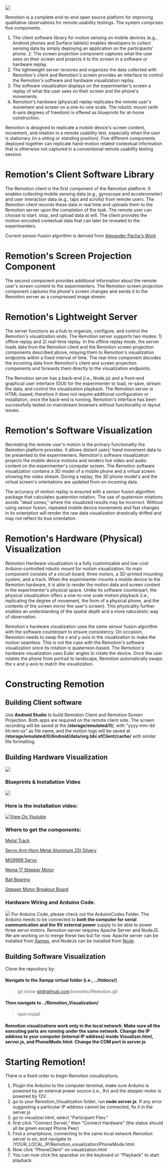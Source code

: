 ![](img/remotion.gif)

Remotion is a complete end-to-end open source platform for improving qualitative observations for remote usability testings. The system comprises five components.

1. The client software library for motion sensing on mobile devices (e.g., Android phones and Surface tablets) enables developers to collect sensing data by simply deploying an application on the participants' phone. 2. The screen projection component captures what the user sees on their screen and projects it to the screen in a software or hardware replay.
3. The lightweight server receives and organizes the data collected with Remotion's client and Remotion's screen provides an interface to control the Remotion's software and hardware visualization replay.
4. The software visualization displays on the experimenter's screen a replay of what the user sees on their screen and the phone's movements.
5. Remotion's hardware (physical) replay replicates the remote user's movement and screen on a one-to-one scale. The robotic mount (with 4-axis degrees of freedom) is offered as blueprints for at-home construction.

Remotion is designed to replicate a mobile device's screen content, movement, and rotation in a remote usability test, especially when the user is stationary (in a sitting or standing position). Five different components deployed together can replicate hand-motion related contextual information that is otherwise not captured in a conventional remote usability testing session.

# Remotion's Client Software Library
The Remotion client is the first component of the Remotion platform. It enables collecting mobile sensing data (e.g., gyroscope and accelerometer) and user interaction data (e.g., taps and scrolls) from remote users. The Remotion client records these data in real time and uploads them to the Remotion server upon the completion of the task. The remote user can choose to start, stop, and upload data at will. The client provides the motion-encoded contextual data that can later be revealed to the experimenters.

Current sensor-fusion algorithm is derived from [Alexander Pacha's Work](https://github.com/apacha/sensor-fusion-demo)
# Remotion's Screen Projection Component
The second component provides additional information about the remote user's screen content to the experimenters. The Remotion screen projection component captures the phone's screen changes and sends it to the Remotion server as a compressed image stream.

# Remotion's Lightweight Server
The server functions as a hub to organize, configure, and control the Remotion's visualization ends. The Remotion server supports two modes: 1) offline replay and 2) real-time replay. In the offline replay mode, the server loads data from the Remotion client and the Remotion screen projection components described above, relaying them to Remotion's visualization endpoints within a fixed interval of time. The real-time component decodes the incoming data from Remotion's client and screen projection components and forwards them directly to the visualization endpoints.

The Remotion server has a back-end (i.e., Node.js) and a front-end graphical user interface (GUI) for the experimenter to load, re-save, stream the data, and control the visualization playback. The Remotion server is HTML-based; therefore it does not require additional configuration or installation, once the back-end is running. Remotion's interface has been successfully tested on mainstream browsers without functionality or layout issues.

# Remotion's Software Visualization
Recreating the remote user's motion is the primary functionality the Remotion platform provides. It allows distant users' hand movement data to be presented to the experimenters. Remotion's software visualization projects the mobile device motions and renders live video and audio content on the experimenter's computer screen. The Remotion software visualization contains a 3D model of a mobile phone and a virtual screen showing the video stream. During a replay, the 3D phone model's and the virtual screen's orientations are updated from on incoming data. 

The accuracy of motion replay is ensured with a sensor fusion algorithm package that calculates quaternion rotation. The use of quaternion rotations avoids "dead zones," where the visualized results may be incorrect. Without using sensor fusion, repeated mobile device movements and fast changes in its orientation will render the raw data visualization drastically drifted and may not reflect its true orientation.

# Remotion's Hardware (Physical) Visualization
Remotion Hardware visualization is a fully customizable and low-cost Arduino-controlled robotic mount for motion visualization. Its main component consists of a circuit-board, three motors, a 3D-printed mounting system, and a track. When the experimenter mounts a mobile device to the Remotion hardware, it is able to render the motion data and screen content in the experimenter's physical space. Unlike its software counterpart, the physical visualization offers a one-to-one scale motion playback (i.e., replicating the degree of movement, the form of a physical phone, and the contents of the screen mirror the user's screen). This physicality further enables an understanding of the spatial depth and a more naturalistic way of observation.

Remotion's hardware visualization uses the same sensor fusion algorithm with the software counterpart to ensure consistency. On occasion, Remotion needs to swap the x and y-axis in the visualization to make the motion seamless. This is not the case with the Remotion's software visualization since its rotation is quaternion-based. The Remotion's hardware visualization uses Euler angles to rotate the device. Once the user rotates the phone from portrait to landscape, Remotion automatically swaps the x and y-axis to match the visualization.

# Constructing Remotion 

## Building Client software
Use **Android Studio** to build Remotion Client and Remotion Screen Projection. Both apps are required on the remote client side. The screen recording will be saved at the **/storage/emulated/0/**, with "yyyy-mm-dd hh:mm:ss" as file name, and the motion logs will be saved at **/storage/emulated/0/Android/data/org.bhi.sfClient/cache/** with similar file formatting. 

## Building Hardware Visualization
![](https://github.com/brownhci/Remotion/blob/master/img/Blueprint_1.jpg)

### Blueprints & Installation Video
![](https://github.com/brownhci/Remotion/blob/master/img/Blueprint_2.jpg)

### Here is the installation video:
[![View On Youtube](https://img.youtube.com/vi/tM0cK9_nD2s/0.jpg)](https://www.youtube.com/watch?v=tM0cK9_nD2s)

### Where to get the components:
  [Metal Track](https://www.amazon.com/gp/product/B07FDXHC8X/ref=oh_aui_detailpage_o00_s00?ie=UTF8&psc=1)
  
  [Servo Arm Horn Metal Aluminum 25t Silvery](https://www.amazon.com/gp/product/B00NOGMK3M/ref=oh_aui_search_detailpage?ie=UTF8&psc=1)
  
  [MG996R Servo](https://www.amazon.com/gp/product/B013II2ZSU/ref=oh_aui_search_detailpage?ie=UTF8&psc=1)
  
  [Nema 17 Stepper Motor](https://www.amazon.com/gp/product/B01N30ISYC/ref=oh_aui_search_detailpage?ie=UTF8&psc=1)
  
  [Ball Bearing](https://www.adafruit.com/product/1178)
  
  [Stepper Motor Breakout Board](https://www.adafruit.com/product/3297)
  
### Hardware Wiring and Arduino Code.
![](https://github.com/brownhci/Remotion/blob/master/img/Remotion_hardwareSchematic.jpg)
For Arduino Code, please check out the ArduinoCodes Folder. The Arduino needs to be connected to **both the computer for serial communication and the 9V external power** supply to be able to power three servo motors.
Remotion server requires Apache Server and NodeJS. We are working on to merge these two but for now. Apache server can be installed from [Xampp](https://www.apachefriends.org/index.html), and NodeJs can be installed from [Node](https://nodejs.org/en/). 

## Building Software Visualization

Clone the repository by:
#### Navigate to the Xampp virtual folder (i.e., ../htdocs/)

> git clone git@github.com:brownhci/Remotion.git

#### Then navigate to ../Remotion_Visualization/

> npm install

#### Remotion visualizations work only in the local network. Make sure all the executing parts are running under the same network. Change the IP address to your computer (internal IP address) inside Visualizer.html, server.js, and PhoneMode.html. Change the COM port in server.js

# Starting Remotion!
There is a fixed order to begin Remotion visualizations.
1. Plugin the Arduino to the computer terminal, make sure Arduino is powered by an external power source (i.e., 9v) and the stepper motor is powered by 12V.
2. go to your Remotion_Visualization folder, run **node server.js**. If any error suggesting a particular IP address cannot be connected, fix it in the server.js
3. go to visualizer.html, select "Participant Files."
4. first click "Connect Server," then "Connect Hardware" (the status should all be green except Phone Peer)
5. Find a smartphone, connecting to the same local network Remotion server is on, and navigate to /YOUR_LOCAL_IP/Remotion_visualization/PhoneMode.html
6. Now click "PhoneClient" on visualization.html
7. You can now click the spacebar on the keyboard or "Playback" to start playback.

